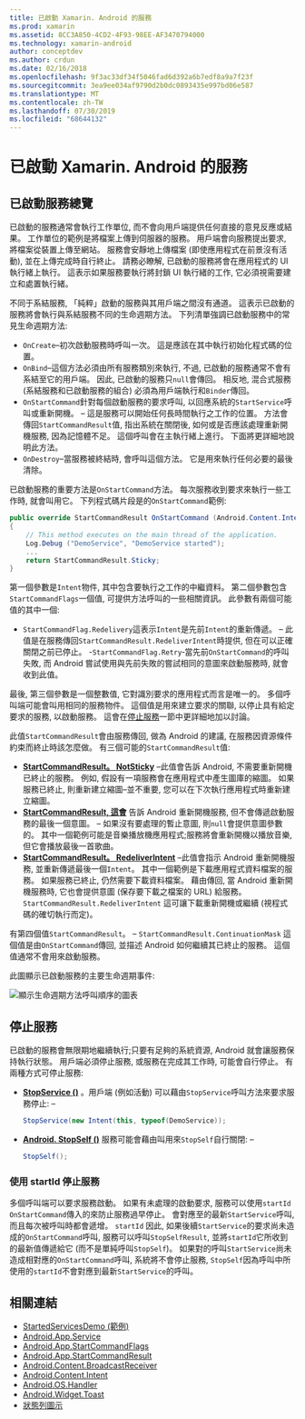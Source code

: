 ```yaml
---
title: 已啟動 Xamarin. Android 的服務
ms.prod: xamarin
ms.assetid: 8CC3A850-4CD2-4F93-98EE-AF3470794000
ms.technology: xamarin-android
author: conceptdev
ms.author: crdun
ms.date: 02/16/2018
ms.openlocfilehash: 9f3ac33df34f5046fad6d392a6b7edf8a9a7f23f
ms.sourcegitcommit: 3ea9ee034af9790d2b0dc0893435e997bd06e587
ms.translationtype: MT
ms.contentlocale: zh-TW
ms.lasthandoff: 07/30/2019
ms.locfileid: "68644132"
---
```

# <a name="started-services-with-xamarinandroid"></a>已啟動 Xamarin. Android 的服務

## <a name="started-services-overview"></a>已啟動服務總覽

已啟動的服務通常會執行工作單位, 而不會向用戶端提供任何直接的意見反應或結果。 工作單位的範例是將檔案上傳到伺服器的服務。 用戶端會向服務提出要求, 將檔案從裝置上傳至網站。 服務會安靜地上傳檔案 (即使應用程式在前景沒有活動), 並在上傳完成時自行終止。 請務必瞭解, 已啟動的服務將會在應用程式的 UI 執行緒上執行。 這表示如果服務要執行將封鎖 UI 執行緒的工作, 它必須視需要建立和處置執行緒。

不同于系結服務, 「純粹」啟動的服務與其用戶端之間沒有通道。 這表示已啟動的服務將會執行與系結服務不同的生命週期方法。 下列清單強調已啟動服務中的常見生命週期方法:

- `OnCreate`&ndash;初次啟動服務時呼叫一次。 這是應該在其中執行初始化程式碼的位置。
- `OnBind`&ndash;這個方法必須由所有服務類別來執行, 不過, 已啟動的服務通常不會有系結至它的用戶端。 因此, 已啟動的服務只`null`會傳回。 相反地, 混合式服務 (系結服務和已啟動服務的組合) 必須為用戶端執行和`Binder`傳回。
- `OnStartCommand`針對每個啟動服務的要求呼叫, 以回應系統的`StartService`呼叫或重新開機。 &ndash; 這是服務可以開始任何長時間執行之工作的位置。 方法會傳回`StartCommandResult`值, 指出系統在關閉後, 如何或是否應該處理重新開機服務, 因為記憶體不足。 這個呼叫會在主執行緒上進行。 下面將更詳細地說明此方法。
- `OnDestroy`&ndash;當服務被終結時, 會呼叫這個方法。 它是用來執行任何必要的最後清除。

已啟動服務的重要方法是`OnStartCommand`方法。 每次服務收到要求來執行一些工作時, 就會叫用它。 下列程式碼片段是的`OnStartCommand`範例: 

```csharp
public override StartCommandResult OnStartCommand (Android.Content.Intent intent, StartCommandFlags flags, int startId)
{
    // This method executes on the main thread of the application.
    Log.Debug ("DemoService", "DemoService started");
    ...
    return StartCommandResult.Sticky;
}
```

第一個參數是`Intent`物件, 其中包含要執行之工作的中繼資料。 第二個參數包含`StartCommandFlags`一個值, 可提供方法呼叫的一些相關資訊。 此參數有兩個可能值的其中一個:

- `StartCommandFlag.Redelivery`這表示`Intent`是先前`Intent`的重新傳遞。 &ndash; 此值是在服務傳回`StartCommandResult.RedeliverIntent`時提供, 但在可以正確關閉之前已停止。
-`StartCommandFlag.Retry`&dash;當先前`OnStartCommand`的呼叫失敗, 而 Android 嘗試使用與先前失敗的嘗試相同的意圖來啟動服務時, 就會收到此值。
 
最後, 第三個參數是一個整數值, 它對識別要求的應用程式而言是唯一的。 多個呼叫端可能會叫用相同的服務物件。 這個值是用來建立要求的關聯, 以停止具有給定要求的服務, 以啟動服務。 這會在[停止服務](#Stopping_the_Service)一節中更詳細地加以討論。 

此值`StartCommandResult`會由服務傳回, 做為 Android 的建議, 在服務因資源條件約束而終止時該怎麼做。 有三個可能的`StartCommandResult`值:

- **[StartCommandResult。 NotSticky](xref:Android.App.StartCommandResult.NotSticky)** &ndash;此值會告訴 Android, 不需要重新開機已終止的服務。 例如, 假設有一項服務會在應用程式中產生圖庫的縮圖。 如果服務已終止, 則重新建立縮圖&ndash;並不重要, 您可以在下次執行應用程式時重新建立縮圖。
- **[StartCommandResult, 這會](xref:Android.App.StartCommandResult.Sticky)** 告訴 Android 重新開機服務, 但不會傳遞啟動服務的最後一個意圖。 &ndash; 如果沒有要處理的暫止意圖, 則`null`會提供意圖參數的。 其中一個範例可能是音樂播放機應用程式;服務將會重新開機以播放音樂, 但它會播放最後一首歌曲。
- **[StartCommandResult。 RedeliverIntent](xref:Android.App.StartCommandResult.RedeliverIntent)** &ndash;此值會指示 Android 重新開機服務, 並重新傳遞最後一個`Intent`。 其中一個範例是下載應用程式資料檔案的服務。 如果服務已終止, 仍然需要下載資料檔案。 藉由傳回, 當 Android 重新開機服務時, 它也會提供意圖 (保存要下載之檔案的 URL) 給服務。 `StartCommandResult.RedeliverIntent` 這可讓下載重新開機或繼續 (視程式碼的確切執行而定)。

有第四個值`StartCommandResult`。 &ndash; `StartCommandResult.ContinuationMask` 這個值是由`OnStartCommand`傳回, 並描述 Android 如何繼續其已終止的服務。 這個值通常不會用來啟動服務。

此圖顯示已啟動服務的主要生命週期事件: 

![顯示生命週期方法呼叫順序的圖表](started-services-images/started-service-01.png "圖表, 顯示生命週期方法的呼叫順序。")

<a name="Stopping_the_Service" />

## <a name="stopping-the-service"></a>停止服務

已啟動的服務會無限期地繼續執行;只要有足夠的系統資源, Android 就會讓服務保持執行狀態。 用戶端必須停止服務, 或服務在完成其工作時, 可能會自行停止。 有兩種方式可停止服務: 

- **[StopService ()](xref:Android.Content.Context.StopService*)** 。用戶端 (例如活動) 可以藉由`StopService`呼叫方法來要求服務停止: &ndash;

    ```csharp
    StopService(new Intent(this, typeof(DemoService));
    ```

- **[Android. StopSelf ()](xref:Android.App.Service.StopSelf*)** 服務可能會藉由叫用來`StopSelf`自行關閉: &ndash;

    ```csharp
    StopSelf();
    ```

### <a name="using-startid-to-stop-a-service"></a>使用 startId 停止服務

多個呼叫端可以要求服務啟動。 如果有未處理的啟動要求, 服務可以使用`startId` `OnStartCommand`傳入的來防止服務過早停止。 會對應至的最新`StartService`呼叫, 而且每次被呼叫時都會遞增。 `startId` 因此, 如果後續`StartService`的要求尚未造成的`OnStartCommand`呼叫, 服務可以呼叫`StopSelfResult`, 並將`startId`它所收到的最新值傳遞給它 (而不是單純呼叫`StopSelf`)。 如果對的呼叫`StartService`尚未造成相對應的`OnStartCommand`呼叫, 系統將不會停止服務, `StopSelf`因為呼叫中所使用的`startId`不會對應到最新`StartService`的呼叫。

## <a name="related-links"></a>相關連結

- [StartedServicesDemo (範例)](https://docs.microsoft.com/samples/xamarin/monodroid-samples/applicationfundamentals-servicesamples-startedservicesdemo)
- [Android.App.Service](xref:Android.App.Service)
- [Android.App.StartCommandFlags](xref:Android.App.StartCommandFlags)
- [Android.App.StartCommandResult](xref:Android.App.StartCommandResult)
- [Android.Content.BroadcastReceiver](xref:Android.Content.BroadcastReceiver)
- [Android.Content.Intent](xref:Android.Content.Intent)
- [Android.OS.Handler](xref:Android.OS.Handler)
- [Android.Widget.Toast](xref:Android.Widget.Toast)
- [狀態列圖示](https://developer.android.com/guide/practices/ui_guidelines/icon_design_status_bar.html)
